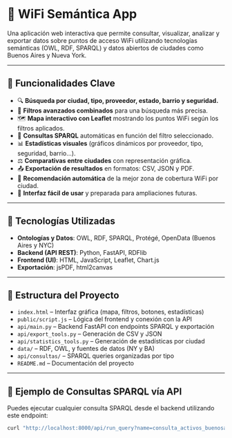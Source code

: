 # 📡 WiFi Semántica App

Una aplicación web interactiva que permite consultar, visualizar, analizar y exportar datos sobre puntos de acceso WiFi utilizando tecnologías semánticas (OWL, RDF, SPARQL) y datos abiertos de ciudades como Buenos Aires y Nueva York.

---

## 🚀 Funcionalidades Clave

- 🔍 **Búsqueda por ciudad, tipo, proveedor, estado, barrio y seguridad.**
- 🧩 **Filtros avanzados combinados** para una búsqueda más precisa.
- 🗺️ **Mapa interactivo con Leaflet** mostrando los puntos WiFi según los filtros aplicados.
- 🧮 **Consultas SPARQL** automáticas en función del filtro seleccionado.
- 📊 **Estadísticas visuales** (gráficos dinámicos por proveedor, tipo, seguridad, barrio...).
- ⚖️ **Comparativas entre ciudades** con representación gráfica.
- 📤 **Exportación de resultados** en formatos: CSV, JSON y PDF.
- 🤖 **Recomendación automática** de la mejor zona de cobertura WiFi por ciudad.
- 💬 **Interfaz fácil de usar** y preparada para ampliaciones futuras.

---

## 🧠 Tecnologías Utilizadas

- **Ontologías y Datos**: OWL, RDF, SPARQL, Protégé, OpenData (Buenos Aires y NYC)
- **Backend (API REST)**: Python, FastAPI, RDFlib
- **Frontend (UI)**: HTML, JavaScript, Leaflet, Chart.js
- **Exportación**: jsPDF, html2canvas

---

## 📁 Estructura del Proyecto

- `index.html` – Interfaz gráfica (mapa, filtros, botones, estadísticas)
- `public/script.js` – Lógica del frontend y conexión con la API
- `api/main.py` – Backend FastAPI con endpoints SPARQL y exportación
- `api/export_tools.py` – Generación de CSV y JSON
- `api/statistics_tools.py` – Generación de estadísticas por ciudad
- `data/` – RDF, OWL, y fuentes de datos (NY y BA)
- `api/consultas/` – SPARQL queries organizadas por tipo
- `README.md` – Documentación del proyecto

---

## 🧪 Ejemplo de Consultas SPARQL vía API

Puedes ejecutar cualquier consulta SPARQL desde el backend utilizando este endpoint:

```bash
curl "http://localhost:8000/api/run_query?name=consulta_activos_buenosaires"